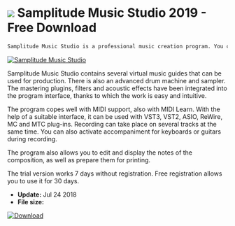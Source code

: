 # ![](https://cdn.softexe.net/static/icon/4/samplitude-music-studio-10006.png) Samplitude Music Studio 2019 - Free Download

```sh
Samplitude Music Studio is a professional music creation program. You can record successive tracks, compose, mix, use synthesizers, samples and finally perform final mastering of tracks.
```
[![Samplitude Music Studio](https://gallery.dpcdn.pl/imgc/Tools/71558/g_-_420x350_1.5_-_x20160926163602_0.png)](https://softexe.net/win/multimedia/audio-sound/samplitude-music-studio:pRRRf.html)

Samplitude Music Studio contains several virtual music guides that can be used for production. There is also an advanced drum machine and sampler. The mastering plugins, filters and acoustic effects have been integrated into the program interface, thanks to which the work is easy and intuitive. 
 
 
 The program copes well with MIDI support, also with MIDI Learn. With the help of a suitable interface, it can be used with VST3, VST2, ASIO, ReWire, MC and MTC plug-ins. Recording can take place on several tracks at the same time. You can also activate accompaniment for keyboards or guitars during recording. 
 
 
 The program also allows you to edit and display the notes of the composition, as well as prepare them for printing. 
 
 
 The trial version works 7 days without registration. Free registration allows you to use it for 30 days.


- **Update:** Jul 24 2018
- **File size:** 

[![Download](https://cdn.softexe.net/static/img/download.png)](https://softexe.net/win/multimedia/audio-sound/samplitude-music-studio:pRRRf.html)

